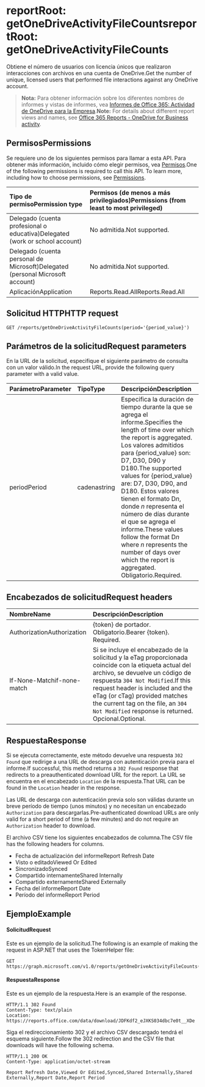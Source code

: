 # <a name="reportroot-getonedriveactivityfilecounts"></a><span data-ttu-id="2e222-101">reportRoot: getOneDriveActivityFileCounts</span><span class="sxs-lookup"><span data-stu-id="2e222-101">reportRoot: getOneDriveActivityFileCounts</span></span>

<span data-ttu-id="2e222-102">Obtiene el número de usuarios con licencia únicos que realizaron interacciones con archivos en una cuenta de OneDrive.</span><span class="sxs-lookup"><span data-stu-id="2e222-102">Get the number of unique, licensed users that performed file interactions against any OneDrive account.</span></span>

> <span data-ttu-id="2e222-103">**Nota:** Para obtener información sobre los diferentes nombres de informes y vistas de informes, vea [Informes de Office 365: Actividad de OneDrive para la Empresa]((https://support.office.com/client/OneDrive-for-Business-user-activity-8bbe4bf8-221b-46d6-99a5-2fb3c8ef9353)).</span><span class="sxs-lookup"><span data-stu-id="2e222-103">**Note:** For details about different report views and names, see [Office 365 Reports - OneDrive for Business activity]((https://support.office.com/client/OneDrive-for-Business-user-activity-8bbe4bf8-221b-46d6-99a5-2fb3c8ef9353)).</span></span>

## <a name="permissions"></a><span data-ttu-id="2e222-104">Permisos</span><span class="sxs-lookup"><span data-stu-id="2e222-104">Permissions</span></span>

<span data-ttu-id="2e222-p101">Se requiere uno de los siguientes permisos para llamar a esta API. Para obtener más información, incluido cómo elegir permisos, vea [Permisos](../../../concepts/permissions_reference.md).</span><span class="sxs-lookup"><span data-stu-id="2e222-p101">One of the following permissions is required to call this API. To learn more, including how to choose permissions, see [Permissions](../../../concepts/permissions_reference.md).</span></span>

| <span data-ttu-id="2e222-107">Tipo de permiso</span><span class="sxs-lookup"><span data-stu-id="2e222-107">Permission type</span></span>                        | <span data-ttu-id="2e222-108">Permisos (de menos a más privilegiados)</span><span class="sxs-lookup"><span data-stu-id="2e222-108">Permissions (from least to most privileged)</span></span> |
| :------------------------------------- | :--------------------------------------- |
| <span data-ttu-id="2e222-109">Delegado (cuenta profesional o educativa)</span><span class="sxs-lookup"><span data-stu-id="2e222-109">Delegated (work or school account)</span></span>     | <span data-ttu-id="2e222-110">No admitida.</span><span class="sxs-lookup"><span data-stu-id="2e222-110">Not supported.</span></span>                           |
| <span data-ttu-id="2e222-111">Delegado (cuenta personal de Microsoft)</span><span class="sxs-lookup"><span data-stu-id="2e222-111">Delegated (personal Microsoft account)</span></span> | <span data-ttu-id="2e222-112">No admitida.</span><span class="sxs-lookup"><span data-stu-id="2e222-112">Not supported.</span></span>                           |
| <span data-ttu-id="2e222-113">Aplicación</span><span class="sxs-lookup"><span data-stu-id="2e222-113">Application</span></span>                            | <span data-ttu-id="2e222-114">Reports.Read.All</span><span class="sxs-lookup"><span data-stu-id="2e222-114">Reports.Read.All</span></span>                         |

## <a name="http-request"></a><span data-ttu-id="2e222-115">Solicitud HTTP</span><span class="sxs-lookup"><span data-stu-id="2e222-115">HTTP request</span></span>

<!-- { "blockType": "ignored" } --> 

```http
GET /reports/getOneDriveActivityFileCounts(period='{period_value}')
```

## <a name="request-parameters"></a><span data-ttu-id="2e222-116">Parámetros de la solicitud</span><span class="sxs-lookup"><span data-stu-id="2e222-116">Request parameters</span></span>

<span data-ttu-id="2e222-117">En la URL de la solicitud, especifique el siguiente parámetro de consulta con un valor válido.</span><span class="sxs-lookup"><span data-stu-id="2e222-117">In the request URL, provide the following query parameter with a valid value.</span></span>

| <span data-ttu-id="2e222-118">Parámetro</span><span class="sxs-lookup"><span data-stu-id="2e222-118">Parameter</span></span> | <span data-ttu-id="2e222-119">Tipo</span><span class="sxs-lookup"><span data-stu-id="2e222-119">Type</span></span>   | <span data-ttu-id="2e222-120">Descripción</span><span class="sxs-lookup"><span data-stu-id="2e222-120">Description</span></span>                              |
| :-------- | :----- | :--------------------------------------- |
| <span data-ttu-id="2e222-121">period</span><span class="sxs-lookup"><span data-stu-id="2e222-121">Period</span></span>    | <span data-ttu-id="2e222-122">cadena</span><span class="sxs-lookup"><span data-stu-id="2e222-122">string</span></span> | <span data-ttu-id="2e222-123">Especifica la duración de tiempo durante la que se agrega el informe.</span><span class="sxs-lookup"><span data-stu-id="2e222-123">Specifies the length of time over which the report is aggregated.</span></span> <span data-ttu-id="2e222-124">Los valores admitidos para {period_value} son: D7, D30, D90 y D180.</span><span class="sxs-lookup"><span data-stu-id="2e222-124">The supported values for {period_value} are: D7, D30, D90, and D180.</span></span> <span data-ttu-id="2e222-125">Estos valores tienen el formato D*n*, donde *n* representa el número de días durante el que se agrega el informe.</span><span class="sxs-lookup"><span data-stu-id="2e222-125">These values follow the format D*n* where *n* represents the number of days over which the report is aggregated.</span></span> <span data-ttu-id="2e222-126">Obligatorio.</span><span class="sxs-lookup"><span data-stu-id="2e222-126">Required.</span></span> |

## <a name="request-headers"></a><span data-ttu-id="2e222-127">Encabezados de solicitud</span><span class="sxs-lookup"><span data-stu-id="2e222-127">Request headers</span></span>

| <span data-ttu-id="2e222-128">Nombre</span><span class="sxs-lookup"><span data-stu-id="2e222-128">Name</span></span>          | <span data-ttu-id="2e222-129">Descripción</span><span class="sxs-lookup"><span data-stu-id="2e222-129">Description</span></span>                              |
| :------------ | :--------------------------------------- |
| <span data-ttu-id="2e222-130">Authorization</span><span class="sxs-lookup"><span data-stu-id="2e222-130">Authorization</span></span> | <span data-ttu-id="2e222-p103">{token} de portador. Obligatorio.</span><span class="sxs-lookup"><span data-stu-id="2e222-p103">Bearer {token}. Required.</span></span>                |
| <span data-ttu-id="2e222-133">If-None-Match</span><span class="sxs-lookup"><span data-stu-id="2e222-133">if-none-match</span></span> | <span data-ttu-id="2e222-134">Si se incluye el encabezado de la solicitud y la eTag proporcionada coincide con la etiqueta actual del archivo, se devuelve un código de respuesta `304 Not Modified`.</span><span class="sxs-lookup"><span data-stu-id="2e222-134">If this request header is included and the eTag (or cTag) provided matches the current tag on the file, an `304 Not Modified` response is returned.</span></span> <span data-ttu-id="2e222-135">Opcional.</span><span class="sxs-lookup"><span data-stu-id="2e222-135">Optional.</span></span> |

## <a name="response"></a><span data-ttu-id="2e222-136">Respuesta</span><span class="sxs-lookup"><span data-stu-id="2e222-136">Response</span></span>

<span data-ttu-id="2e222-137">Si se ejecuta correctamente, este método devuelve una respuesta `302 Found` que redirige a una URL de descarga con autenticación previa para el informe.</span><span class="sxs-lookup"><span data-stu-id="2e222-137">If successful, this method returns a `302 Found` response that redirects to a preauthenticated download URL for the report.</span></span> <span data-ttu-id="2e222-138">La URL se encuentra en el encabezado `Location` de la respuesta.</span><span class="sxs-lookup"><span data-stu-id="2e222-138">That URL can be found in the `Location` header in the response.</span></span>

<span data-ttu-id="2e222-139">Las URL de descarga con autenticación previa solo son válidas durante un breve período de tiempo (unos minutos) y no necesitan un encabezado `Authorization` para descargarlas.</span><span class="sxs-lookup"><span data-stu-id="2e222-139">Pre-authenticated download URLs are only valid for a short period of time (a few minutes) and do not require an `Authorization` header to download.</span></span>

<span data-ttu-id="2e222-140">El archivo CSV tiene los siguientes encabezados de columna.</span><span class="sxs-lookup"><span data-stu-id="2e222-140">The CSV file has the following headers for columns.</span></span>

- <span data-ttu-id="2e222-141">Fecha de actualización del informe</span><span class="sxs-lookup"><span data-stu-id="2e222-141">Report Refresh Date</span></span>
- <span data-ttu-id="2e222-142">Visto o editado</span><span class="sxs-lookup"><span data-stu-id="2e222-142">Viewed Or Edited</span></span>
- <span data-ttu-id="2e222-143">Sincronizado</span><span class="sxs-lookup"><span data-stu-id="2e222-143">Synced</span></span>
- <span data-ttu-id="2e222-144">Compartido internamente</span><span class="sxs-lookup"><span data-stu-id="2e222-144">Shared Internally</span></span>
- <span data-ttu-id="2e222-145">Compartido externamente</span><span class="sxs-lookup"><span data-stu-id="2e222-145">Shared Externally</span></span>
- <span data-ttu-id="2e222-146">Fecha del informe</span><span class="sxs-lookup"><span data-stu-id="2e222-146">Report Date</span></span>
- <span data-ttu-id="2e222-147">Período del informe</span><span class="sxs-lookup"><span data-stu-id="2e222-147">Report Period</span></span>

## <a name="example"></a><span data-ttu-id="2e222-148">Ejemplo</span><span class="sxs-lookup"><span data-stu-id="2e222-148">Example</span></span>

#### <a name="request"></a><span data-ttu-id="2e222-149">Solicitud</span><span class="sxs-lookup"><span data-stu-id="2e222-149">Request</span></span>

<span data-ttu-id="2e222-150">Este es un ejemplo de la solicitud.</span><span class="sxs-lookup"><span data-stu-id="2e222-150">The following is an example of making the request in ASP.NET that uses the TokenHelper file:</span></span>

<!-- {
  "blockType": "request",
  "name": "reportroot_getonedriveactivityfilecounts"
}-->

```http
GET https://graph.microsoft.com/v1.0/reports/getOneDriveActivityFileCounts(period='D7')
```

#### <a name="response"></a><span data-ttu-id="2e222-151">Respuesta</span><span class="sxs-lookup"><span data-stu-id="2e222-151">Response</span></span>

<span data-ttu-id="2e222-152">Este es un ejemplo de la respuesta.</span><span class="sxs-lookup"><span data-stu-id="2e222-152">Here is an example of the response.</span></span>

<!-- { "blockType": "ignored" } --> 

```http
HTTP/1.1 302 Found
Content-Type: text/plain
Location: https://reports.office.com/data/download/JDFKdf2_eJXKS034dbc7e0t__XDe
```

<span data-ttu-id="2e222-153">Siga el redireccionamiento 302 y el archivo CSV descargado tendrá el esquema siguiente.</span><span class="sxs-lookup"><span data-stu-id="2e222-153">Follow the 302 redirection and the CSV file that downloads will have the following schema.</span></span>

<!-- {
  "blockType": "response",
  "truncated": true,
  "@odata.type": "stream"
} -->

```http
HTTP/1.1 200 OK
Content-Type: application/octet-stream

Report Refresh Date,Viewed Or Edited,Synced,Shared Internally,Shared Externally,Report Date,Report Period
```
